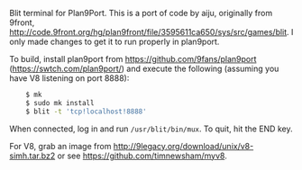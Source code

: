 Blit terminal for Plan9Port.  This is a port of code by aiju, 
originally from 9front, http://code.9front.org/hg/plan9front/file/3595611ca650/sys/src/games/blit.
I only made changes to get it to run properly in plan9port.

To build, install plan9port from https://github.com/9fans/plan9port (https://swtch.com/plan9port/) and execute the following
(assuming you have V8 listening on port 8888):

```sh
    $ mk
    $ sudo mk install
    $ blit -t 'tcp!localhost!8888'
```

When connected, log in and run `/usr/blit/bin/mux`.
To quit, hit the END key.

For V8, grab an image from
http://9legacy.org/download/unix/v8-simh.tar.bz2
or see https://github.com/timnewsham/myv8.

